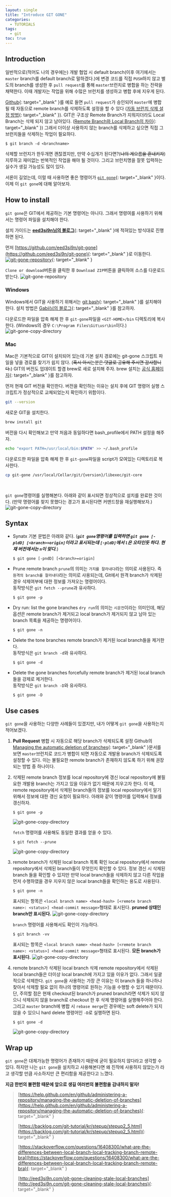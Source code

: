 ```yaml
---
layout: single
title: "Introduce GIT GONE"
categories:
  - TUTORIALS
tags:
  - git
toc: true
---
```


## Introduction

일반적으로(적어도 나의 경우에는) 개발 협업 시 default branch(이후 여기에서는 `master` branch를 default branch로 말하겠다.)에 변경 코드를 직접 `PUSH`하지 않고 별도의 branch를 생성한 후 `pull request`를 통해 `master`브런치로 병합을 하는 전략을 채택한다. 이때 개발자는 작업을 위해 수많은 브런치를 생성하고 병합 후에 지우게 된다.

[Github](https://github.com/){: target="\_blank" }를 예로 들면 `pull request`가 승인되어 `master`에 병합될 때 자동으로 remote branch를 삭제하도록 설정을 할 수 있다 ([자동 브런치 삭제 설정 방법](https://help.github.com/en/github/administering-a-repository/managing-the-automatic-deletion-of-branches){: target="\_blank" }). GIT은 구조상 Remote Branch가 지워지더라도 Local Branch는 삭제 되지 않고 남아있다. ([Remote Branch와 Local Branch의 차이](https://stackoverflow.com/questions/16408300/what-are-the-differences-between-local-branch-local-tracking-branch-remote-bra){: target="\_blank" }) 그래서 더이상 사용하지 않는 branch를 삭제하고 싶으면 직접 그 브런치들을 삭제하는 작업이 필요하다.

```
$ git branch -d <branchname>
```

삭제할 브런지가 한두개면 괜찮겠지만, 만약 수십개가 된다면?(~~나의 게으름을 혼내키자~~) 지루하고 재미없는 반복적인 작업을 해야 될 것이다. 그리고 브런치명을 잘못 입력하는 실수가 생길 가능성도 많이 있다.

서론이 길었는데, 이럴 때 사용하면 좋은 명령어가 [`git gone`](http://eed3si9n.com/git-gone-cleaning-stale-local-branches){: target="\_blank" }이다. 이제 이 `git gone`에 대해 알아보자.

## How to install

`git gone`은 GIT에서 제공하는 기본 명령어는 아니다. 그래서 명령여를 사용하기 위해서는 명령어 파일을 설치해야 한다.

설치 가이드는 [**eed3si9n님의 블로그**](http://eed3si9n.com/git-gone-cleaning-stale-local-branches){: target="\_blank" }에 적혀있는 방식대로 진행하면 된다.

먼저 [https://github.com/eed3si9n/git-gone](https://github.com/eed3si9n/git-gone){: target="\_blank" }로 이동한다.
[![git-gone-repository](/assets/images/posts/introduce-git-gone/git-gone-repository.png)](https://github.com/eed3si9n/git-gone){: target="\_blank" }

`Clone or download`버튼을 클릭한 후 `Download ZIP`버튼을 클릭하여 소스를 다운로드 받는다.
![git-gone-repository](/assets/images/posts/introduce-git-gone/git-gone-download.png)

### Windows

Windows에서 GIT을 사용하기 위해서는 [git bash](https://git-scm.com/){: target="\_blank" }를 설치해야 한다. 설치 방법은 [Gabii님의 블로그](https://gabii.tistory.com/entry/Git-Git-Bash-219-%EC%84%A4%EC%B9%98%ED%95%98%EA%B8%B0){: target="\_blank" }를 참고하자.

다운로드한 파일을 압축 해제 한 후 `git-gone`파일을 `<GIT-HOME>/bin` 디렉토리에 복사한다. (Windows의 경우 `C:\Program Files\Git\usr\bin`이다.)
![git-gone-copy-directory](/assets/images/posts/introduce-git-gone/git-gone-copy-directory.png)

### Mac

Mac은 기본적으로 GIT이 설치되어 있는데 기본 설치 경로에는 git-gone 스크립트 파일을 넣을 경로를 찾기가 쉽지 않다. (~~혹시 아시는분은 댓글로 공유해 주시면 감사합니다.~~) GIT의 버전도 업데이트 할겸 brew로 새로 설치해 주자. brew 설치는 [공식 홈페이지](https://brew.sh/index_ko){: target="\_blank" }를 참고하자.

먼저 현재 GIT 버전을 확인한다. 버전을 확인하는 이유는 설치 후에 GIT 명령어 실행 스크립트가 정상적으로 교체되었는지 확인하기 위함이다.

```bash
git --version
```

새로운 GIT을 설치한다.

```bash
brew install git
```

버전을 다시 확인해보고 만약 처음과 동일하다면 bash_profile에서 PATH 설정을 해주자.

```bash
echo "export PATH=/usr/local/bin:$PATH" >> ~/.bash_profile
```

다운로드한 파일을 압축 해제 한 후 `git-gone`파일을 script가 모여있는 디렉토리로 복사한다.

```bash
cp git-gone /usr/local/Cellar/git/{version}/libexec/git-core
```

<br/>

`git gone`명령어를 실행해본다. 아래와 같이 표시되면 정상적으로 설치를 완료한 것이다. (만약 명령어를 찾지 못했다는 경고가 표시된다면 커맨드창을 재실행해보자.)
![git-gone-copy-directory](/assets/images/posts/introduce-git-gone/git-gone-command-check.png)



## Syntax

- Synatx
  기본 문법은 아래와 같다. (**_`git gone`명령어를 입력하면 `git gone [-pldD] [<branch>=origin]`이라고 표시되는데 `[-pldD]`에서 `l`은 오타인듯 하다. 현재 버전에서는 `n`이 맞다._**)

  ```
  $ git gone [-pndD] [<branch>=origin]
  ```

- Prune remote branch
  `prune`의 의미는 `가지를 잘라내다`라는 의미로 사용된다. 즉 `원격의 branch를 잘라내다`라는 의미로 사용되는데, Git에서 원격 branch가 삭제된 경우 삭제여부에 대한 정보를 가져오는 명령어이다. <br/>
  동작방식은 `git fetch --prune`과 유사하다.

  ```
  $ git gone -p
  ```

- Dry run: list the gone branches
  `dry run`의 의미는 `시운전`이라는 의미인데, 해당 옵션은 remote branch가 제거되고 local branch가 제거되지 않고 남아 있는 branch 목록을 제공하는 명령어이다.

  ```
  $ git gone -n
  ```

- Delete the tone branches
  remote branch가 제거된 local branch들을 제거한다. <br/>
  동작방식은 `git branch -d`와 유사하다.

  ```
  $ git gone -d
  ```

- Delete the gone branches forcefully
  remote branch가 제거된 local branch들을 강제로 제거한다. <br/>
  동작방식은 `git branch -D`와 유사하다.

  ```
  $ git gone -D
  ```

## Use cases

`git gone`을 사용하는 다양한 사례들이 있겠지만, 내가 어떻게 `git gone`을 사용하는지 적어보겠다.

1. **Pull Request** 병합 시 자동으로 해당 branch가 삭제되도록 설정
   Github의 [Managing the automatic deletion of branches](https://help.github.com/en/github/administering-a-repository/managing-the-automatic-deletion-of-branches){: target="\_blank" }문서를 보면 `master`브런치로 코드가 병합이 되면 자동으로 개발용 branch가 삭제되도록 설정할 수 있다. 이는 불필요한 remote branch가 존재하지 않도록 하기 위해 권장되는 방법 중 하나이다.

2. 삭제된 remote branch 정보를 local repository에 갱신
   local repository에 불필요한 개발용 branch는 가지고 있을 이유가 없기 때문에 지우고자 한다. 이 때, remote repository에서 삭제된 branch들의 정보를 local repository에서 알기 위해서 정보에 대한 갱신 요청이 필요하다. 아래와 같이 명령어를 입력해서 정보를 갱신하자.

   ```
   $ git gone -p
   ```

   ![git-gone-copy-directory](/assets/images/posts/introduce-git-gone/git-gone-pruned-branches.png)

   `fetch` 명령어를 사용해도 동일한 결과를 얻을 수 있다.

   ```
   $ git fetch --prune
   ```

   ![git-gone-copy-directory](/assets/images/posts/introduce-git-gone/git-fetch-prune.png)

3. remote branch가 삭제된 local branch 목록 확인
   local repository에서 remote repository에서 삭제된 branch들이 무엇인지 확인할 수 있다. 정보 갱신 시 삭제된 branch 들을 확인할 수 있지만 만약 local branch들을 삭제하지 않고 다른 작업을 먼저 수행하였을 경우 지우지 않은 local branch들을 확인하는 용도로 사용된다.

   ```
   $ git gone -n
   ```

   표시되는 항목은 `<local branch name> <head-hash> [<remote branch name>: <status>] <head-commit message>`형태로 표시된다. **pruned 상태인 branch만 표시된다.**
   ![git-gone-copy-directory](/assets/images/posts/introduce-git-gone/git-gone-n.png)

   `branch` 명령어를 사용해서도 확인이 가능하다.

   ```
   $ git branch -vv
   ```

   표시되는 항목은 `<local branch name> <head-hash> [<remote branch name>: <status>] <head-commit message>`형태로 표시된다. **모든 branch가 표시된다.**
   ![git-gone-copy-directory](/assets/images/posts/introduce-git-gone/git-branch-vv.png)

4. remote branch가 삭제된 local branch 삭제
   remote repository에서 삭제된 local branch들은 더이상 local branch에 가지고 있을 이유가 없다. 그래서 일괄적으로 삭제한다. `git gone`을 사용하는 가장 큰 이유는 이 branch 들을 하나하나 찾아서 삭제할 필요 없이 하나의 명령어로 원하는 기능을 수행할 수 있기 때문이다.
   단, 주의할 점은 현재 checkout된 branch가 pruned branch라면 삭제가 되지 않으니 삭제되지 않을 branch로 checkout 한 후 삭제 명령어를 실행해주어야 한다. 그리고 `master` branch에 병합 시 `rebase merge`인 경우에는 soft delete가 되지 않을 수 있으니 hard delete 명령어인 `-D`로 실행하면 된다.

   ```
   $ git gone -d
   ```

   ![git-gone-copy-directory](/assets/images/posts/introduce-git-gone/git-gone-d.png)

## Wrap up

`git gone`은 대체가능한 명령어가 존재하기 때문에 굳이 필요하지 않다라고 생각할 수 있다. 하지만 나는 `git gone`을 설치하고 사용해본다면 왜 진작에 사용하지 않았는가 라고 생각할 만큼 사소하지만 큰 편리함을 제공한다고 느꼈다.

**지금 한번의 불편함 때문에 앞으로 생길 여러번의 불편함을 감내하지 말자!**

> [https://help.github.com/en/github/administering-a-repository/managing-the-automatic-deletion-of-branches](https://help.github.com/en/github/administering-a-repository/managing-the-automatic-deletion-of-branches){: target="\_blank" }
>
> [https://backlog.com/git-tutorial/kr/stepup/stepup2_5.html](https://backlog.com/git-tutorial/kr/stepup/stepup2_5.html){: target="\_blank" }
>
> [https://stackoverflow.com/questions/16408300/what-are-the-differences-between-local-branch-local-tracking-branch-remote-bra](https://stackoverflow.com/questions/16408300/what-are-the-differences-between-local-branch-local-tracking-branch-remote-bra){: target="\_blank" }
>
> [http://eed3si9n.com/git-gone-cleaning-stale-local-branches](http://eed3si9n.com/git-gone-cleaning-stale-local-branches){: target="\_blank" }
